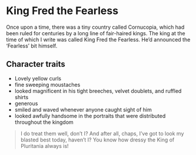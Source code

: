 # King Fred the Fearless

Once upon a time, there was a tiny country called Cornucopia, which had been ruled for centuries by a long line of fair-haired kings. The king at the time of which I write was called King Fred the Fearless. He’d announced the ‘Fearless’ bit himself.

## Character traits

* Lovely yellow curls
* fine sweeping moustaches
* looked magnificent in his tight breeches, velvet doublets, and ruffled shirts
* generous
* smiled and waved whenever anyone caught sight of him
* looked awfully handsome in the portraits that were distributed throughout the kingdom

> I do treat them well, don’t I?
> And after all, chaps, I’ve got to look my blasted best today, haven’t I? 
> You know how dressy the King of Pluritania always is!
